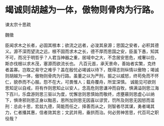 # 竭诚则胡越为一体，傲物则骨肉为行路。

谏太宗十思疏

魏徵

臣闻求木之长者，必固其根本；欲流之远者，必浚其泉源；思国之安者，必积其德义。源不深而望流之远，根不固而求木之长，德不厚而思国之安，臣虽下愚，知其不可，而况于明哲乎？人君当神器之重，居域中之大，不念居安思危，戒奢以俭，斯亦伐根以求木茂，塞源而欲流长也。
凡百元首，承天景命，善始者实繁，克终者盖寡。岂取之易守之难乎？盖在殷忧必竭诚以待下，既得志则纵情以傲物；竭诚则胡越为一体，傲物则骨肉为行路。虽董之以为严刑，振之以威怒，终苟免而不怀仁，貌恭而不心服。怨不在大，可畏惟人；载舟覆舟，所宜深慎。
诚能见可欲则思知足以自戒，将有作则思知止以安人，念高危则思谦冲而自牧，惧满溢则思江海下百川，乐盘游则思三驱以为度，忧懈怠则思慎始而敬终，虑壅蔽则思虚心以纳下，惧谗邪则思正身以黜恶，恩所加则思无因喜以谬赏，罚所及则思无因怒而滥刑：总此十思，宏兹九德，简能而任之，择善而从之，则智者尽其谋，勇者竭其力，仁者播其惠，信者效其忠；文武并用，垂拱而治。何必劳神苦思，代百司之职役哉？